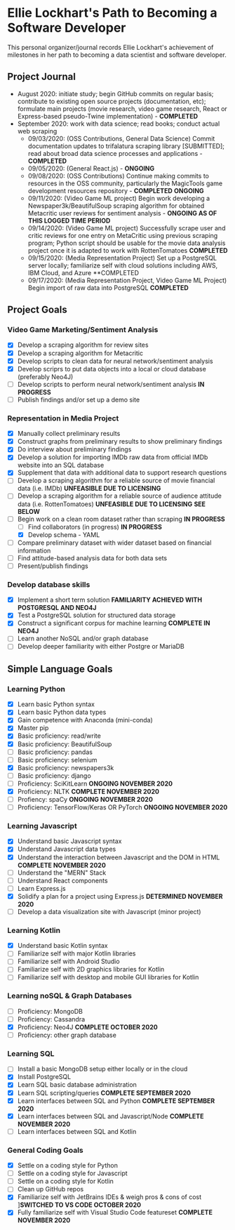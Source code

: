 # Ellie Lockhart's Path to Becoming a Software Developer

This personal organizer/journal records Ellie Lockhart's achievement of milestones in her path to becoming a data scientist and software developer.

## Project Journal
- August 2020: initiate study; begin GitHub commits on regular basis; contribute to existing open source projects (documentation, etc); formulate main projects (movie research, video game research, React or Express-based pseudo-Twine implementation) - **COMPLETED**
- September 2020: work with data science; read books; conduct actual web scraping
    - 09/03/2020: (OSS Contributions, General Data Science) Commit documentation updates to trifalatura scraping library [SUBMITTED]; read about broad data science processes and applications - **COMPLETED**
    - 09/05/2020: (General React.js) - **ONGOING**
    - 09/08/2020: (OSS Contributions) Continue making commits to resources in the OSS community, particularly the MagicTools game development resources repository - **COMPLETED** **ONGOING**
    - 09/11/2020: (Video Game ML project) Begin work developing a Newspaper3k/BeautifulSoup scraping algorithm for obtained Metacritic user reviews for sentiment analysis - **ONGOING AS OF THIS LOGGED TIME PERIOD**
    - 09/14/2020: (Video Game ML project) Successfully scrape user and critic reviews for one entry on MetaCritic using previous scraping program; Python script should be usable for the movie data analysis project once it is adapted to work with RottenTomatoes **COMPLETED**
    - 09/15/2020: (Media Representation Project) Set up a PostgreSQL server locally; familiarize self with cloud solutions including AWS, IBM Cloud, and Azure **COMPLETED
    - 09/17/2020: (Media Representation Project, Video Game ML Project) Begin import of raw data into PostgreSQL **COMPLETED**
## Project Goals
### Video Game Marketing/Sentiment Analysis
- [X] Develop a scraping algorithm for review sites 
- [X] Develop a scraping algorithm for Metacritic
- [X] Develop scripts to clean data for neural network/sentiment analysis
- [X] Develop scriprs to put data objects into a local or cloud database (preferably Neo4J) 
- [ ] Develop scripts to perform neural network/sentiment analysis **IN PROGRESS**
- [ ] Publish findings and/or set up a demo site
### Representation in Media Project
- [X] Manually collect preliminary results
- [X] Construct graphs from preliminary results to show preliminary findings
- [X] Do interview about preliminary findings
- [X] Develop a solution for importing IMDb raw data from official IMDb website into an SQL database
- [X] Supplement that data with additional data to support research questions
- [ ] Develop a scraping algorithm for a reliable source of movie financial data (i.e. IMDb) **UNFEASIBLE DUE TO LICENSING**
- [ ] Develop a scraping algorithm for a reliable source of audience attitude data (i.e. RottenTomatoes) **UNFEASIBLE DUE TO LICENSING**  **SEE BELOW**
- [ ] Begin work on a clean room dataset rather than scraping **IN PROGRESS**
  - [ ] Find collaborators (in progress) **IN PROGRESS**
  - [X] Develop schema - YAML
- [ ] Compare preliminary dataset with wider dataset based on financial information
- [ ] Find attitude-based analysis data for both data sets
- [ ] Present/publish findings
### Develop database skills
- [X] Implement a short term solution **FAMILIARITY ACHIEVED WITH POSTGRESQL AND NEO4J**
- [X] Test a PostgreSQL solution for structured data storage
- [X] Construct a significant corpus for machine learning **COMPLETE IN NEO4J**
- [ ] Learn another NoSQL and/or graph database
- [ ] Develop deeper familiarity with either Postgre or MariaDB
## Simple Language Goals
### Learning Python
- [x] Learn basic Python syntax
- [x] Learn basic Python data types
- [x] Gain competence with Anaconda (mini-conda)
- [x] Master pip
- [X] Basic proficiency: read/write
- [X] Basic proficiency: BeautifulSoup
- [ ] Basic proficiency: pandas
- [ ] Basic proficiency: selenium
- [X] Basic proficiency: newspapers3k
- [ ] Basic proficiency: django
- [ ] Proficiency: SciKitLearn **ONGOING NOVEMBER 2020**
- [X] Proficiency: NLTK **COMPLETE NOVEMBER 2020**
- [ ] Profiency: spaCy **ONGOING NOVEMBER 2020**
- [ ] Proficiency: TensorFlow/Keras OR PyTorch **ONGOING NOVEMBER 2020**
### Learning Javascript
- [X] Understand basic Javascript syntax
- [X] Understand Javascript data types
- [X] Understand the interaction between Javascript and the DOM in HTML **COMPLETE NOVEMBER 2020**
- [ ] Understand the "MERN" Stack
- [ ] Understand React components
- [ ] Learn Express.js
- [X] Solidify a plan for a project using Express.js **DETERMINED NOVEMBER 2020**
- [ ] Develop a data visualization site with Javascript (minor project)
### Learning Kotlin
- [X] Understand basic Kotlin syntax
- [ ] Familiarize self with major Kotlin libraries
- [ ] Familiarize self with Android Studio
- [ ] Familiarize self with 2D graphics libraries for Kotlin
- [ ] Familiarize self with desktop and mobile GUI libraries for Kotlin
### Learning noSQL & Graph Databases
- [ ] Proficiency: MongoDB
- [ ] Proficiency: Cassandra 
- [X] Proficiency: Neo4J **COMPLETE OCTOBER 2020**
- [ ] Proficiency: other graph database
### Learning SQL
- [ ] Install a basic MongoDB setup either locally or in the cloud
- [X] Install PostgreSQL
- [X] Learn SQL basic database administration
- [X] Learn SQL scripting/queries **COMPLETE SEPTEMBER 2020**
- [X] Learn interfaces between SQL and Python **COMPLETE SEPTEMBER 2020**
- [X] Learn interfaces between SQL and Javascript/Node **COMPLETE NOVEMBER 2020**
- [ ] Learn interfaces between SQL and Kotlin
### General Coding Goals
- [X] Settle on a coding style for Python
- [ ] Settle on a coding style for Javascript
- [ ] Settle on a coding style for Kotlin
- [ ] Clean up GitHub repos
- [X] Familiarize self with JetBrains IDEs & weigh pros & cons of cost ]**SWITCHED TO VS CODE OCTOBER 2020**
- [X] Fully familiarize self with Visual Studio Code featureset **COMPLETE NOVEMBER 2020**